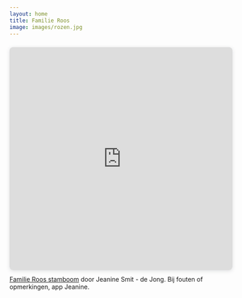 ```yaml
---
layout: home
title: Familie Roos
image: images/rozen.jpg
---
```

<div style="position: relative; width: 100%; height: 0; padding-top: 100.0000%;
 padding-bottom: 0; box-shadow: 0 2px 8px 0 rgba(63,69,81,0.16); margin-top: 1.6em; margin-bottom: 0.9em; overflow: hidden;
 border-radius: 8px; will-change: transform;">
  <iframe loading="lazy" style="position: absolute; width: 100%; height: 100%; top: 0; left: 0; border: none; padding: 0;margin: 0;"
    src="https://www.canva.com/design/DAGtDJybm7k/SOYze2UFdOeaUo3vtk-MXA/view?embed" allowfullscreen="allowfullscreen" allow="fullscreen">
  </iframe>
</div>
<a href="https:&#x2F;&#x2F;www.canva.com&#x2F;design&#x2F;DAGtDJybm7k&#x2F;SOYze2UFdOeaUo3vtk-MXA&#x2F;view?utm_content=DAGtDJybm7k&amp;utm_campaign=designshare&amp;utm_medium=embeds&amp;utm_source=link" target="_blank" rel="noopener">Familie Roos stamboom</a> door Jeanine Smit - de Jong.
Bij fouten of opmerkingen, app Jeanine.
